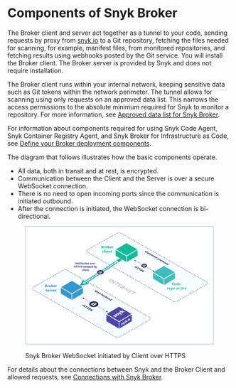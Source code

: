 # Components of Snyk Broker

The Broker client and server act together as a tunnel to your code, sending requests by proxy from [snyk.io](http://snyk.io/) to a Git repository, fetching the files needed for scanning, for example, manifest files, from monitored repositories, and fetching results using webhooks posted by the Git service. You will install the Broker client. The Broker server is provided by Snyk and does not require installation.

The Broker client runs within your internal network, keeping sensitive data such as Git tokens within the network perimeter. The tunnel allows for scanning using only requests on an approved data list. This narrows the access permissions to the absolute minimum required for Snyk to monitor a repository. For more information, see [Approved data list for Snyk Broker](connections-with-snyk-broker.md#approved-data-list-for-snyk-broker).

For information about components required for using Snyk Code Agent, Snyk Container Registry Agent, and Snyk Broker for Infrastructure as Code, see [Define your Broker deployment components](prepare-snyk-broker-for-deployment.md#define-your-broker-deployment-components).

The diagram that follows illustrates how the basic components operate.

* All data, both in transit and at rest, is encrypted.
* Communication between the Client and the Server is over a secure WebSocket connection.
* There is no need to open incoming ports since the communication is initiated outbound.
* After the connection is initiated, the WebSocket connection is bi-directional.

<figure><img src="../../.gitbook/assets/Snyk Broker diagram.png" alt="Snyk Broker WebSocket initiated by Client over HTTPS"><figcaption><p>Snyk Broker WebSocket initiated by Client over HTTPS</p></figcaption></figure>

For details about the connections between Snyk and the Broker Client and allowed requests, see [Connections with Snyk Broker](connections-with-snyk-broker.md).
